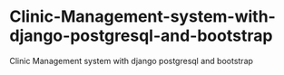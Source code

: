 # Clinic-Management-system-with-django-postgresql-and-bootstrap
Clinic Management system with django postgresql and bootstrap
